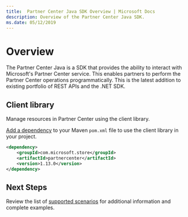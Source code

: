 ```yaml
---
title:  Partner Center Java SDK Overview | Microsoft Docs
description: Overview of the Partner Center Java SDK.
ms.date: 05/12/2019
---
```


# Overview

The Partner Center Java is a SDK that provides the ability to interact with Microsoft's Partner Center service. This enables partners to perform the Partner Center operations programmatically. This is the latest addition to existing portfolio of REST APIs and the .NET SDK.

## Client library

Manage resources in Partner Center using the client library.

[Add a dependency](https://maven.apache.org/guides/getting-started/index.html#How_do_I_use_external_dependencies) to your Maven `pom.xml` file to use the client library in your project.

```xml
<dependency>
    <groupId>com.microsoft.store</groupId>
    <artifactId>partnercenter</artifactId>
    <version>1.13.0</version>
</dependency>
```

## Next Steps

Review the list of [supported scenarios](https://docs.microsoft.com/partner-center/develop/scenarios) for additional information and complete examples.